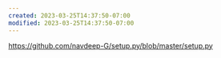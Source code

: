 ```yaml
---
created: 2023-03-25T14:37:50-07:00
modified: 2023-03-25T14:37:50-07:00
---
```


https://github.com/navdeep-G/setup.py/blob/master/setup.py
